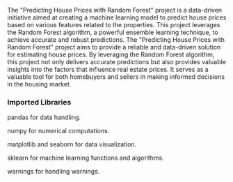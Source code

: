 The "Predicting House Prices with Random Forest" project is a data-driven initiative aimed at creating a machine learning model to predict house prices based on various features related to the properties. 
This project leverages the Random Forest algorithm, a powerful ensemble learning technique, to achieve accurate and robust predictions.
The "Predicting House Prices with Random Forest" project aims to provide a reliable and data-driven solution for estimating house prices. By leveraging the Random Forest algorithm, this project not only delivers accurate predictions but also provides valuable insights into the factors that influence real estate prices.
It serves as a valuable tool for both homebuyers and sellers in making informed decisions in the housing market.
### Imported Libraries
pandas for data handling.

numpy for numerical computations.

matplotlib and seaborn for data visualization.

sklearn for machine learning functions and algorithms.

warnings for handling warnings.
